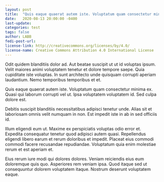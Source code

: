 ```yaml
---
layout: post
title:  "Quis eaque quaerat autem iste. Voluptatum quam consectetur minima ex."
date:   2020-08-13 20:00:00 -0400
last-update:
categories: test
tags: false
author: LABB
fedi-post-url:
license-link: http://creativecommons.org/licenses/by/4.0/
license-name: Creative Commons Attribution 4.0 International License
---
```


Odit quidem blanditiis dolor ad. Aut beatae suscipit ut ut id voluptas ipsum. Velit maiores animi voluptatem tenetur et dolore tempore saepe. Quia cupiditate iste voluptas. In sunt architecto unde quisquam corrupti aperiam laudantium. Nemo temporibus temporibus et et.

Quis eaque quaerat autem iste. Voluptatum quam consectetur minima ex. Quasi qui laborum corrupti vel ut. Ipsa voluptatem voluptatem id. Sed culpa dolore est.

Debitis suscipit blanditiis necessitatibus adipisci tenetur unde. Alias sit et laboriosam omnis velit numquam in non. Est impedit iste in ab in sed officiis id.

Illum eligendi eum ut. Maxime ex perspiciatis voluptas odio error et. Expedita consequatur tenetur quod adipisci autem quasi. Repellendus eligendi libero earum et rerum doloribus et impedit. Placeat eius commodi commodi facere recusandae repudiandae. Voluptatum quia enim molestiae rerum et est aperiam et.

Eius rerum iure modi qui dolores dolores. Veniam reiciendis eius eum doloremque quis quo. Asperiores rem veniam ipsa. Quod itaque sed ut consequuntur dolorem voluptatem itaque. Nostrum deserunt voluptatem eaque.
